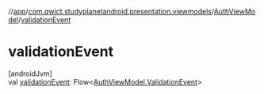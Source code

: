 //[app](../../../index.md)/[com.qwict.studyplanetandroid.presentation.viewmodels](../index.md)/[AuthViewModel](index.md)/[validationEvent](validation-event.md)

# validationEvent

[androidJvm]\
val [validationEvent](validation-event.md): Flow&lt;[AuthViewModel.ValidationEvent](-validation-event/index.md)&gt;
